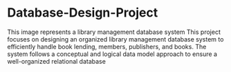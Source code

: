 # Database-Design-Project
This image represents a library management database system  This project focuses on designing an organized library management database system to efficiently handle book lending, members, publishers, and books. The system follows a conceptual and logical data model approach to ensure a well-organized relational database
